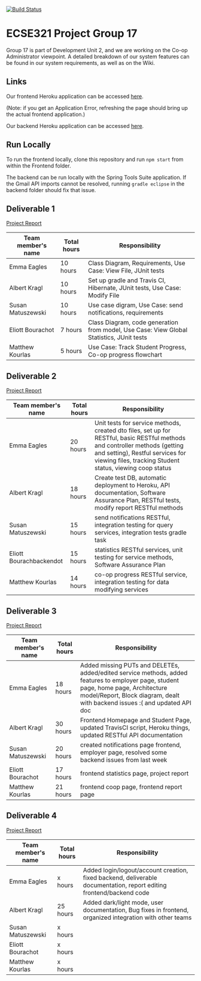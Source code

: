 [![Build Status](https://travis-ci.com/McGill-ECSE321-Winter2019/ecse321-group-project-17.svg?token=p4FXpSb3mvMUVzJkxRsf&branch=master)](https://travis-ci.com/McGill-ECSE321-Winter2019/ecse321-group-project-17)
# ECSE321 Project Group 17

Group 17 is part of Development Unit 2, and we are working on the Co-op Administrator viewpoint. A detailed breakdown of our system features can be found in our system requirements, as well as on the Wiki.

## Links

Our frontend Heroku application can be accessed [here](https://ecse321-group17-frontend.herokuapp.com/#/).

(Note: if you get an Application Error, refreshing the page should bring up the actual frontend application.)

Our backend Heroku application can be accessed [here](https://ecse321-group17.herokuapp.com/).

## Run Locally

To run the frontend locally, clone this repository and run `npm start` from within the Frontend folder.

The backend can be run locally with the Spring Tools Suite application. If the Gmail API imports cannot be resolved, running `gradle eclipse` in the backend folder should fix that issue. 

## Deliverable 1

[Project Report](https://github.com/McGill-ECSE321-Winter2019/ecse321-group-project-17/wiki/Project-Report:-Deliverable-1)

|Team member's name|Total hours|Responsibility         |
|------------------|-----------|-----------------------|
|Emma Eagles       |  10 hours | Class Diagram, Requirements, Use Case: View File, JUnit tests                   |
|Albert Kragl      |  10 hours | Set up gradle and Travis CI, Hibernate, JUnit tests, Use Case: Modify File                 |
|Susan Matuszewski |  10 hours | Use case digram, Use Case: send notifications, requirements                              |
|Eliott Bourachot  |  7 hours  | Class Diagram, code generation from model, Use Case: View Global Statistics, JUnit tests |
|Matthew Kourlas   |  5 hours  | Use Case: Track Student Progress, Co-op progress flowchart                               |

## Deliverable 2

[Project Report](https://github.com/McGill-ECSE321-Winter2019/ecse321-group-project-17/wiki/Project-Report:-Deliverable-2)

|Team member's name|Total hours |Responsibility         |
|------------------|------------|-----------------------|
|Emma Eagles       |  20 hours  | Unit tests for service methods, created dto files, set up for RESTful, basic RESTful methods and controller methods (getting and setting), Restful services for viewing files, tracking Student status, viewing coop status |
|Albert Kragl      |  18 hours  | Create test DB, automatic deployment to Heroku, API documentation, Software Assurance Plan, RESTful tests, modify report RESTful methods  |
|Susan Matuszewski |  15 hours  | send notifications RESTful, integration testing for query services, integration tests gradle task |
|Eliott Bourachbackendot  |  15 hours  | statistics RESTful services, unit testing for service methods, Software Assurance Plan  |
|Matthew Kourlas   |  14 hours  | co-op progress RESTful service, integration testing for data modifying services |

## Deliverable 3

[Project Report](https://github.com/McGill-ECSE321-Winter2019/ecse321-group-project-17/wiki/Project-Report:-Deliverable-3)

|Team member's name|Total hours |Responsibility         |
|------------------|------------|-----------------------|
|Emma Eagles       |  18 hours  | Added missing PUTs and DELETEs, added/edited service methods, added features to employer page, student page, home page, Architecture model/Report, Block diagram, dealt with backend issues :( and updated API doc                    |
|Albert Kragl      |  30 hours  | Frontend Homepage and Student Page, updated TravisCI script, Heroku things, updated RESTful API documentation |
|Susan Matuszewski |  20 hours  | created notifications page frontend, employer page, resolved some backend issues from last week                     |
|Eliott Bourachot  |  17 hours  | frontend statistics page, project report |
|Matthew Kourlas   |  21 hours  | frontend coop page, frontend report page |

## Deliverable 4

[Project Report](https://github.com/McGill-ECSE321-Winter2019/ecse321-group-project-17/wiki/Project-Report:-Deliverable-4)

|Team member's name|Total hours |Responsibility         |
|------------------|------------|-----------------------|
|Emma Eagles       |  x hours  | Added login/logout/account creation, fixed backend, deliverable documentation, report editing frontend/backend code                  |
|Albert Kragl      |  25 hours  |  Added dark/light mode, user documentation, Bug fixes in frontend, organized integration with other teams |
|Susan Matuszewski |  x hours  |                     |
|Eliott Bourachot  |  x hours  |  |
|Matthew Kourlas   |  x hours  |  |

